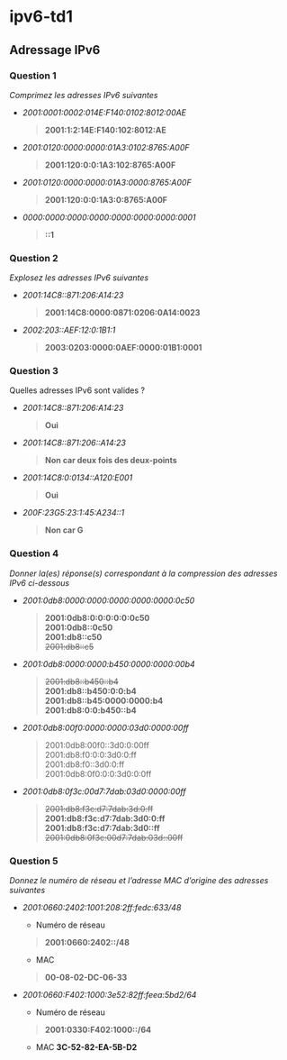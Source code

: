 # ipv6-td1

## Adressage IPv6

### Question 1
*Comprimez les adresses IPv6 suivantes*

- *2001:0001:0002:014E:F140:0102:8012:00AE*
  
  >**2001:1:2:14E:F140:102:8012:AE**
- *2001:0120:0000:0000:01A3:0102:8765:A00F*
  
  >**2001:120:0:0:1A3:102:8765:A00F**
- *2001:0120:0000:0000:01A3:0000:8765:A00F*
  
  >**2001:120:0:0:1A3:0:8765:A00F**
- *0000:0000:0000:0000:0000:0000:0000:0001*
  
  >**::1**
  
### Question 2
*Explosez les adresses IPv6 suivantes*

- *2001:14C8::871:206:A14:23*
  
  >**2001:14C8:0000:0871:0206:0A14:0023**
- *2002:203::AEF:12:0:1B1:1*
  
  >**2003:0203:0000:0AEF:0000:01B1:0001**

### Question 3
Quelles adresses IPv6 sont valides ?

- *2001:14C8::871:206:A14:23*

  >**Oui**

- *2001:14C8::871:206::A14:23*

  >**Non car deux fois des deux-points**

- *2001:14C8:0:0134::A120:E001*

  >**Oui**

- *200F:23G5:23:1:45:A234::1*
  
  >**Non car G**

### Question 4
*Donner la(es) réponse(s) correspondant à la compression des adresses IPv6 ci-dessous*

- *2001:0db8:0000:0000:0000:0000:0000:0c50*

  >**2001:0db8:0:0:0:0:0:0c50**<br>
  >**2001:0db8::0c50**<br>
  >**2001:db8::c50**<br>
  >~~2001:db8::c5~~

- *2001:0db8:0000:0000:b450:0000:0000:00b4*

  >~~2001:db8::b450::b4~~<br>
  >**2001:db8::b450:0:0:b4<br>
  >2001:db8::b45:0000:0000:b4<br>
  >2001:db8:0:0:b450::b4**

- *2001:0db8:00f0:0000:0000:03d0:0000:00ff*
  >2001:0db8:00f0::3d0:0:00ff<br>
  >2001:db8:f0:0:0:3d0:0:ff<br>
  >2001:db8:f0::3d0:0:ff<br>
  >2001:0db8:0f0:0:0:3d0:0:0ff

- *2001:0db8:0f3c:00d7:7dab:03d0:0000:00ff*
  >~~2001:db8:f3c:d7:7dab:3d:0:ff~~<br>
  >**2001:db8:f3c:d7:7dab:3d0:0:ff<br>
  >2001:db8:f3c:d7:7dab:3d0::ff**<br>
  >~~2001:0db8:0f3c:00d7:7dab:03d::00ff~~

### Question 5
*Donnez le numéro de réseau et l’adresse MAC d’origine des adresses suivantes*

- *2001:0660:2402:1001:208:2ff:fedc:633/48* 
    - Numéro de réseau
    >**2001:0660:2402::/48**
    - MAC
    >**00-08-02-DC-06-33**
    
- *2001:0660:F402:1000:3e52:82ff:feea:5bd2/64*
    - Numéro de réseau
    >**2001:0330:F402:1000::/64**
    - MAC
    **3C-52-82-EA-5B-D2**













